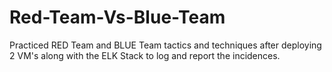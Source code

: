 # Red-Team-Vs-Blue-Team
Practiced RED Team  and BLUE Team tactics and techniques after deploying 2 VM's along with the ELK Stack to log and report the incidences. 
